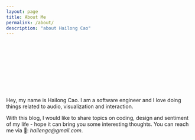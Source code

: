 ```yaml
---
layout: page
title: About Me
permalink: /about/
description: "about Hailong Cao"
---
```


<style>
    #avatar {
    background-image: url('/assets/images/hailong_cao.jpg');
    width: 150px;
    height: 150px;
    /* fill the container, preserving aspect ratio, and cropping to fit */
    background-size: cover;

    /* center the image vertically and horizontally */
    background-position: top center;

    /* round the edges to a circle with border radius 1/2 container size */
    border-radius: 50%;

}
</style>
<div id="avatar" style="margin: auto;"> </div>
Hey, my name is Hailong Cao. I am a software engineer and I love doing things related to audio, visualization and interaction.

With this blog, I would like to share topics on coding, design and sentiment of my life - hope it can bring you some interesting thoughts. You can reach me via 📧: _hailengc@gmail.com_.
